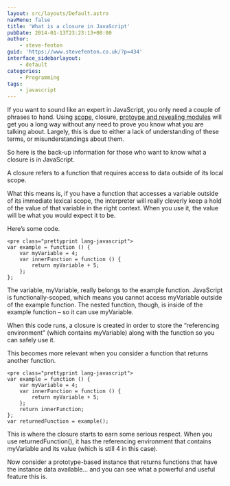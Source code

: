 ```yaml
---
layout: src/layouts/Default.astro
navMenu: false
title: 'What is a closure in JavaScript'
pubDate: 2014-01-13T23:23:13+00:00
author:
    - steve-fenton
guid: 'https://www.stevefenton.co.uk/?p=434'
interface_sidebarlayout:
    - default
categories:
    - Programming
tags:
    - javascript
---
```


If you want to sound like an expert in JavaScript, you only need a couple of phrases to hand. Using [scope](http://www.stevefenton.co.uk/Content/Blog/Date/201109/Blog/A-Quick-JavaScript-Scope-Lesson/), closure, [protoype and revealing modules](http://www.stevefenton.co.uk/Content/Blog/Date/201312/Blog/JavaScript-Prototype-Vs-Revealing-Module-Pattern/) will get you a long way without any need to prove you know what you are talking about. Largely, this is due to either a lack of understanding of these terms, or misunderstandings about them.

So here is the back-up information for those who want to know what a closure is in JavaScript.

A closure refers to a function that requires access to data outside of its local scope.

What this means is, if you have a function that accesses a variable outside of its immediate lexical scope, the interpreter will really cleverly keep a hold of the value of that variable in the right context. When you use it, the value will be what you would expect it to be.

Here’s some code.

```
<pre class="prettyprint lang-javascript">
var example = function () {
    var myVariable = 4;
    var innerFunction = function () {
        return myVariable + 5;
    };
};
```
The variable, myVariable, really belongs to the example function. JavaScript is functionally-scoped, which means you cannot access myVariable outside of the example function. The nested function, though, is inside of the example function – so it can use myVariable.

When this code runs, a closure is created in order to store the “referencing environment” (which contains myVariable) along with the function so you can safely use it.

This becomes more relevant when you consider a function that returns another function.

```
<pre class="prettyprint lang-javascript">
var example = function () {
    var myVariable = 4;
    var innerFunction = function () {
        return myVariable + 5;
    };
    return innerFunction;
};
var returnedFunction = example();
```
This is where the closure starts to earn some serious respect. When you use returnedFunction(), it has the referencing environment that contains myVariable and its value (which is still 4 in this case).

Now consider a prototype-based instance that returns functions that have the instance data available… and you can see what a powerful and useful feature this is.
